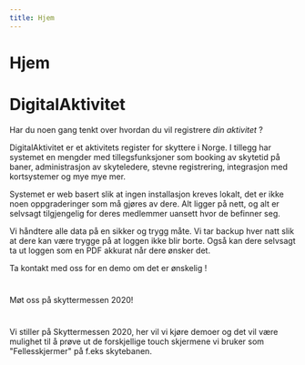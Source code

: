 ```yaml
---
title: Hjem
---
```

# Hjem

# DigitalAktivitet #
Har du noen gang tenkt over hvordan du vil registrere _din aktivitet_ ? 

DigitalAktivitet er et aktivitets register for skyttere i Norge. I tillegg har systemet en mengder med tillegsfunksjoner som booking av skytetid på baner, administrasjon av skyteledere, stevne registrering, integrasjon med kortsystemer  og mye mye mer.

Systemet er web basert slik at ingen installasjon kreves lokalt, det er ikke noen oppgraderinger som må gjøres av dere. Alt ligger på nett, og alt er selvsagt tilgjengelig for deres medlemmer uansett hvor de befinner seg.

Vi håndtere alle data på en sikker og trygg måte. Vi tar backup hver natt slik at dere kan være trygge på at loggen ikke blir borte. Også kan dere selvsagt ta ut loggen som en PDF akkurat når dere ønsker det.


Ta kontakt med oss for en demo om det er ønskelig !


#
Møt oss på skyttermessen 2020!
#

Vi stiller på Skyttermessen 2020, her vil vi kjøre demoer og det vil være mulighet til å prøve ut de forskjellige touch skjermene vi bruker som "Fellesskjermer" på f.eks skytebanen.
